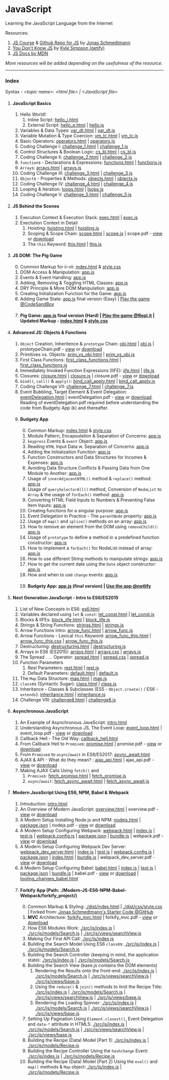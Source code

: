 # JavaScript

Learning the JavaScript Language from the Internet

Resources:

<ol>
   <li>
      <a href="https://www.udemy.com/the-complete-javascript-course/">JS Course</a>  &  <a href="https://github.com/jonasschmedtmann/complete-javascript-course">Github Repo for JS</a> by <a href="https://twitter.com/jonasschmedtman">Jonas Schmedtmann</a>
   </li>
   <li>
      <a href="https://github.com/getify/You-Dont-Know-JS">You Don't Know JS</a> by <a href="https://github.com/getify">Kyle Simpson (getify)</a>
   </li>
   <li>
      <a href="https://developer.mozilla.org/en-US/docs/Learn/JavaScript">JS Docs by MDN</a>
   </li>
</ol>

<em>More resources will be added depending on the usefulness of the resource.</em>

<hr/>

### Index

Syntax -
<em>&lt;topic name>: &lt;html file> | &lt;JavaScript file></em>

1. #### JavaScript Basics

   1. Hello World!:
      1. Inline Script: [hello_i.html](https://github.com/Ch-sriram/JavaScript/blob/master/JS%20Basics/hello_i.html)
      2. External Script: [hello_e.html](https://github.com/Ch-sriram/JavaScript/blob/master/JS%20Basics/hello_e.html) | [hello.js](https://github.com/Ch-sriram/JavaScript/blob/master/JS%20Basics/scripts/hello.js)
   2. Variables & Data Types: [var_dt.html](https://github.com/Ch-sriram/JavaScript/blob/master/JS%20Basics/var_dt.html) | [var_dt.js](https://github.com/Ch-sriram/JavaScript/blob/master/JS%20Basics/scripts/var_dt.js)
   3. Variable Mutation & Type Coercion: [vm_tc.html](https://github.com/Ch-sriram/JavaScript/blob/master/JS%20Basics/vm_tc.html) | [vm_tc.js](https://github.com/Ch-sriram/JavaScript/blob/master/JS%20Basics/scripts/vm_tc.js)
   4. Basic Operators: [operators.html](https://github.com/Ch-sriram/JavaScript/blob/master/JS%20Basics/operators.html) | [operators.js](https://github.com/Ch-sriram/JavaScript/blob/master/JS%20Basics/scripts/operators.js)
   5. Coding Challenge I: [challenge_1.html](https://github.com/Ch-sriram/JavaScript/blob/master/JS%20Basics/challenge_1.html) | [challenge_1.js](https://github.com/Ch-sriram/JavaScript/blob/master/JS%20Basics/scripts/challenge_1.js)
   6. Control Structures & Boolean Logic: [cs_bl.html](https://github.com/Ch-sriram/JavaScript/blob/master/JS%20Basics/cs_bl.html) | [cs_bl.js](https://github.com/Ch-sriram/JavaScript/blob/master/JS%20Basics/scripts/cs_bl.js)
   7. Coding Challenge II: [challenge_2.html](https://github.com/Ch-sriram/JavaScript/blob/master/JS%20Basics/challenge_2.html) | [challenge_2.js](https://github.com/Ch-sriram/JavaScript/blob/master/JS%20Basics/scripts/challenge_2.js)
   8. <code>function</code>s - Declarations & Expressions: [functions.html](https://github.com/Ch-sriram/JavaScript/blob/master/JS%20Basics/functions.html) | [functions.js](https://github.com/Ch-sriram/JavaScript/blob/master/JS%20Basics/scripts/functions.js)
   9. <code>Array</code>s: [arrays.html](https://github.com/Ch-sriram/JavaScript/blob/master/JS%20Basics/arrays.html) | [arrays.js](https://github.com/Ch-sriram/JavaScript/blob/master/JS%20Basics/scripts/arrays.js)
   10. Coding Challenge III: [challenge_3.html](https://github.com/Ch-sriram/JavaScript/blob/master/JS%20Basics/challenge_3.html) | [challenge_3.js](https://github.com/Ch-sriram/JavaScript/blob/master/JS%20Basics/scripts/challenge_3.js)
   11. <code>Object</code>s - Properties & Methods: [objects.html](https://github.com/Ch-sriram/JavaScript/blob/master/JS%20Basics/objects.html) | [objects.js](https://github.com/Ch-sriram/JavaScript/blob/master/JS%20Basics/scripts/objects.js)
   12. Coding Challenge IV: [challenge_4.html](https://github.com/Ch-sriram/JavaScript/blob/master/JS%20Basics/challenge_4.html) | [challenge_4.js](https://github.com/Ch-sriram/JavaScript/blob/master/JS%20Basics/scripts/challenge_4.js)
   13. Looping & Iteration: [loops.html](https://github.com/Ch-sriram/JavaScript/blob/master/JS%20Basics/loops.html) | [loops.js](https://github.com/Ch-sriram/JavaScript/blob/master/JS%20Basics/scripts/loops.js)
   14. Coding Challenge V: [challenge_5.html](https://github.com/Ch-sriram/JavaScript/blob/master/JS%20Basics/challenge_5.html) | [challenge_5.js](https://github.com/Ch-sriram/JavaScript/blob/master/JS%20Basics/scripts/challenge_5.js)

2. #### JS Behind the Scenes

   1. Execution Context & Execution Stack: [exec.html](https://github.com/Ch-sriram/JavaScript/blob/master/JS-Behind-the-Scenes/exec.html) | [exec.js](https://github.com/Ch-sriram/JavaScript/blob/master/JS-Behind-the-Scenes/scripts/exec.js)
   2. Exectution Context in Detail
      1. Hoisting: [hoisting.html](https://github.com/Ch-sriram/JavaScript/blob/master/JS-Behind-the-Scenes/hoisting.html) | [hoisting.js](https://github.com/Ch-sriram/JavaScript/blob/master/JS-Behind-the-Scenes/scripts/hoisting.js)
      2. Scoping & Scope Chain: [scope.html](https://github.com/Ch-sriram/JavaScript/blob/master/JS-Behind-the-Scenes/scope.html) | [scope.js](https://github.com/Ch-sriram/JavaScript/blob/master/JS-Behind-the-Scenes/scripts/scope.js) | scope.pdf - [view](https://github.com/Ch-sriram/JavaScript/blob/master/JS-Behind-the-Scenes/assets/scope.pdf) or [download](https://raw.githubusercontent.com/Ch-sriram/JavaScript/c51a1dba9ec824ffc2b917befeb9b2a46a00a18b/JS-Behind-the-Scenes/assets/scope.pdf)
      3. The <code>this</code> Keyword: [this.html](https://github.com/Ch-sriram/JavaScript/blob/master/JS-Behind-the-Scenes/this.html) | [this.js](https://github.com/Ch-sriram/JavaScript/blob/master/JS-Behind-the-Scenes/scripts/this.js)

3. #### JS DOM: The Pig Game

   0. Common Markup for ii-vii: [index.html](https://github.com/Ch-sriram/JavaScript/blob/07301e404d97a7c54437ab8ec56e9ef32f9f6b79/JS-DOM/index.html) & [style.css](https://github.com/Ch-sriram/JavaScript/blob/07301e404d97a7c54437ab8ec56e9ef32f9f6b79/JS-DOM/styles/style.css)
   1. DOM Access & Manipulation: [app.js](https://github.com/Ch-sriram/JavaScript/blob/1b504a0df042ceb2a74401975c08b5f0c97e146e/JS-DOM/scripts/app.js)
   1. Events & Event Handling: [app.js](https://github.com/Ch-sriram/JavaScript/blob/8b0249a1d8105294f79f9c1042a54253484aaf5e/JS-DOM/scripts/app.js)
   1. Adding, Removing & Toggling HTML Classes: [app.js](https://github.com/Ch-sriram/JavaScript/blob/2bbf7f9c82dff445a4e675c1935b068b79b3641b/JS-DOM/scripts/app.js)
   1. DRY Principle & More DOM Manipulation: [app.js](https://github.com/Ch-sriram/JavaScript/blob/631d8e1ce948179789b28305c877991b24be2f7d/JS-DOM/scripts/app.js)
   1. Creating Initialization Function for the Game: [app.js](https://github.com/Ch-sriram/JavaScript/blob/07301e404d97a7c54437ab8ec56e9ef32f9f6b79/JS-DOM/scripts/app.js)
   1. Adding Game State: [app.js](https://github.com/Ch-sriram/JavaScript/blob/be7496cd93de95f7c616da0870dd2d4b2bf6c302/JS-DOM/scripts/app.js) final version (Easy) | [Play the game @CodeSandBox](https://dtvte.csb.app/)
   1. #### Pig Game: [app.js](https://github.com/Ch-sriram/JavaScript/blob/master/JS-DOM/scripts/app.js) final version (Hard) | [Play the game @Repl.it](https://pig-game.chsriram.repl.co/) | Updated Markup - [index.html](https://github.com/Ch-sriram/JavaScript/blob/master/JS-DOM/index.html) & [style.css](https://github.com/Ch-sriram/JavaScript/blob/master/JS-DOM/styles/style.css)

4. #### Advanced JS: Objects & Functions

   1. <code>Object</code> Creation, Inheritence & <code>prototype</code> Chain: [obj.html](https://github.com/Ch-sriram/JavaScript/blob/master/JS-Objects-Functions-Advanced/obj.html) | [obj.js](https://github.com/Ch-sriram/JavaScript/blob/master/JS-Objects-Functions-Advanced/scripts/obj.js) | prototypeChain.pdf - [view](https://github.com/Ch-sriram/JavaScript/blob/master/JS-Objects-Functions-Advanced/assets/prototypeChain.pdf) or [download](https://raw.githubusercontent.com/Ch-sriram/JavaScript/d5dca5cc69e7fd3700784d8afe88d41432b0bca5/JS-Objects-Functions-Advanced/assets/prototypeChain.pdf)
   2. Primitives vs. Objects: [prim_vs_obj.html](https://github.com/Ch-sriram/JavaScript/blob/master/JS-Objects-Functions-Advanced/prim_vs_obj.html) | [prim_vs_obj.js](https://github.com/Ch-sriram/JavaScript/blob/master/JS-Objects-Functions-Advanced/scripts/prim_vs_obj.js)
   3. First Class Functions: [first_class_functions.html](https://github.com/Ch-sriram/JavaScript/blob/master/JS-Objects-Functions-Advanced/first_class_functions.html) | [first_class_functions.js](https://github.com/Ch-sriram/JavaScript/blob/master/JS-Objects-Functions-Advanced/scripts/first_class_functions.js)
   4. Immediately Invoked Function Expressions (IIFE): [iife.html](https://github.com/Ch-sriram/JavaScript/blob/master/JS-Objects-Functions-Advanced/iife.html) | [iife.js](https://github.com/Ch-sriram/JavaScript/blob/master/JS-Objects-Functions-Advanced/scripts/iife.js)
   5. Closures: [closure.html](https://github.com/Ch-sriram/JavaScript/blob/master/JS-Objects-Functions-Advanced/closure.html) | [closure.js](https://github.com/Ch-sriram/JavaScript/blob/master/JS-Objects-Functions-Advanced/scripts/closure.js) | closure.pdf - [view](https://github.com/Ch-sriram/JavaScript/blob/master/JS-Objects-Functions-Advanced/assets/closure.pdf) or [download](https://raw.githubusercontent.com/Ch-sriram/JavaScript/9f569b0a67f10ff4a4075015fbccad929c265789/JS-Objects-Functions-Advanced/assets/closure.pdf)
   6. <code>bind()</code>, <code>call()</code> & <code>apply()</code>: [bind_call_apply.html](https://github.com/Ch-sriram/JavaScript/blob/master/JS-Objects-Functions-Advanced/bind_call_apply.html) | [bind_call_apply.js](https://github.com/Ch-sriram/JavaScript/blob/master/JS-Objects-Functions-Advanced/scripts/bind_call_apply.js)
   7. Coding Challenge VII: [challenge_7.html](https://github.com/Ch-sriram/JavaScript/blob/master/JS-Objects-Functions-Advanced/challenge_7.html) | [challenge_7.js](https://github.com/Ch-sriram/JavaScript/blob/master/JS-Objects-Functions-Advanced/scripts/challenge_7.js)
   8. Event Bubbling, Target Element & Event Delegation: [eventDelegation.html](https://github.com/Ch-sriram/JavaScript/blob/master/JS-Objects-Functions-Advanced/eventDelegation.html) | eventDelegation.pdf - [view](https://github.com/Ch-sriram/JavaScript/blob/master/JS-Objects-Functions-Advanced/assets/eventDelegation.pdf) or [download](https://raw.githubusercontent.com/Ch-sriram/JavaScript/6aeb7abfa5a6c3af0294e828a34b091dcc636584/JS-Objects-Functions-Advanced/assets/eventDelegation.pdf). Reading of eventDelegation.pdf required before understanding the code from Budgety App (k) and thereafter.
   9. #### Budgety App
      0. Common Markup: [index.html](https://github.com/Ch-sriram/JavaScript/blob/master/JS-Objects-Functions-Advanced/project-budgety/index.html) & [style.css](https://github.com/Ch-sriram/JavaScript/blob/master/JS-Objects-Functions-Advanced/project-budgety/style/style.css)
      1. Module Pattern, Encapsulation & Separation of Concerns: [app.js](https://github.com/Ch-sriram/JavaScript/blob/d51c8a5d78080988d8f7f1e7e7b8b41ad9710f5c/JS-Objects-Functions-Advanced/project-budgety/app.js)
      1. <code>keypress</code> Events & <code>event</code> Object: [app.js](https://github.com/Ch-sriram/JavaScript/blob/aefe04cbade051779737e82f318593583e6467e8/JS-Objects-Functions-Advanced/project-budgety/app.js)
      1. Reading <code>HTML</code> Input Data w. Separation of Concerns: [app.js](https://github.com/Ch-sriram/JavaScript/blob/6d76d72a2a5861e08e67b1148fd413946109f203/JS-Objects-Functions-Advanced/project-budgety/script/app.js)
      1. Adding the Initialization Function: [app.js](https://github.com/Ch-sriram/JavaScript/blob/b5760de43adeaedd29d2997fedc43059cd172cbc/JS-Objects-Functions-Advanced/project-budgety/script/app.js)
      1. Function Constructors and Data Structures for Incomes & Expenses: [app.js](https://github.com/Ch-sriram/JavaScript/blob/d0fb4eafdf2613d8c692f8bbd4c22a63b0ead81c/JS-Objects-Functions-Advanced/project-budgety/script/app.js)
      1. Avoiding Data Structure Conflicts & Passing Data from One Module to Another: [app.js](https://github.com/Ch-sriram/JavaScript/blob/cc0f444858b3b1eb4860a9ee78add0b105ff9be2/JS-Objects-Functions-Advanced/project-budgety/script/app.js)
      1. Usage of <code>innerAdjacentHTML()</code> method & <code>replace()</code> method: [app.js](https://github.com/Ch-sriram/JavaScript/blob/ce2b3650d1745900ba8070af731c7ab75d8be2cf/JS-Objects-Functions-Advanced/project-budgety/script/app.js)
      1. Usage of <code>querySelectorAll()</code> method, Conversion of <code>NodeList</code> to <code>Array</code> & the usage of <code>forEach()</code> method: [app.js](https://github.com/Ch-sriram/JavaScript/blob/345d673fb41d34d6bd98de97284219196220ead5/JS-Objects-Functions-Advanced/project-budgety/script/app.js)
      1. Converting HTML Field Inputs to Numbers & Preventing False Item Inputs: [app.js](https://github.com/Ch-sriram/JavaScript/blob/8728f2f69f67dcafe5b174e9236ab5a5578725bb/JS-Objects-Functions-Advanced/project-budgety/script/app.js)
      1. Creating functions for a singular purpose: [app.js](https://github.com/Ch-sriram/JavaScript/blob/cbf4b6a889c113f7abe02a51331e1d316aea580a/JS-Objects-Functions-Advanced/project-budgety/script/app.js)
      1. Event Delegation in Practice - The <code>parentNode</code> property: [app.js](https://github.com/Ch-sriram/JavaScript/blob/3edc705d701f2ed3c0ccc4855636385e33ba4142/JS-Objects-Functions-Advanced/project-budgety/script/app.js)
      1. Usage of <code>map()</code> and <code>splice()</code> methods on an array: [app.js](https://github.com/Ch-sriram/JavaScript/blob/fbdf846a2e79d724cef87f40ca2ac5a2546d300a/JS-Objects-Functions-Advanced/project-budgety/script/app.js)
      1. How to remove an element from the DOM using <code>removeChild()</code>: [app.js](https://github.com/Ch-sriram/JavaScript/blob/324b99a43e0c3bf6b59b8abf91132ffeefff67da/JS-Objects-Functions-Advanced/project-budgety/script/app.js)
      1. Usage of <code>prototype</code> to define a method in a predefined function constructor: [app.js](https://github.com/Ch-sriram/JavaScript/blob/779030e22f3d50d2e6f155a1392e62b6f2d0c43b/JS-Objects-Functions-Advanced/project-budgety/script/app.js)
      1. How to implement a <code>forEach()</code> for NodeList instead of array: [app.js](https://github.com/Ch-sriram/JavaScript/blob/8500ef3d46ba9f5c00dfc1acb429df69cf39d399/JS-Objects-Functions-Advanced/project-budgety/script/app.js)
      1. How to use different String methods to manipulate strings: [app.js](https://github.com/Ch-sriram/JavaScript/blob/a141500e8eb2b45304ee96e6dadd09466348efb9/JS-Objects-Functions-Advanced/project-budgety/script/app.js)
      1. How to get the current date using the <code>Date</code> object constructor: [app.js](https://github.com/Ch-sriram/JavaScript/blob/659018a14cf5c9eef6cb1a365b543110ef82358c/JS-Objects-Functions-Advanced/project-budgety/script/app.js)
      1. How and when to use <code>change</code> events: [app.js](https://github.com/Ch-sriram/JavaScript/blob/e9bef14a1d3cf9345bf7d7fee0e9a39db8cb6426/JS-Objects-Functions-Advanced/project-budgety/script/app.js)
      1. #### Budgety App: [app.js](https://github.com/Ch-sriram/JavaScript/blob/master/JS-Objects-Functions-Advanced/project-budgety/script/app.js) (final version) | [Use the app @netlify](https://budgety-ram.netlify.com)

5. #### Next Generation JavaScript - Intro to ES6/ES2015

   1. List of New Concepts in ES6: [es6.html](https://github.com/Ch-sriram/JavaScript/blob/master/Next-Gen-JS-Intro-to-ES6/es6.html)
   2. Variables declared using <code>let</code> &amp; <code>const</code>: [let_const.html](https://github.com/Ch-sriram/JavaScript/blob/master/Next-Gen-JS-Intro-to-ES6/let_const.html) | [let_const.js](https://github.com/Ch-sriram/JavaScript/blob/master/Next-Gen-JS-Intro-to-ES6/scripts/let_const.js)
   3. Blocks & IIFEs: [block_iife.html](https://github.com/Ch-sriram/JavaScript/blob/master/Next-Gen-JS-Intro-to-ES6/block_iife.html) | [block_iife.js](https://github.com/Ch-sriram/JavaScript/blob/master/Next-Gen-JS-Intro-to-ES6/scripts/block_iife.js)
   4. Strings & String Functions: [strings.html](https://github.com/Ch-sriram/JavaScript/blob/master/Next-Gen-JS-Intro-to-ES6/strings.html) | [strings.js](https://github.com/Ch-sriram/JavaScript/blob/master/Next-Gen-JS-Intro-to-ES6/scripts/strings.js)
   5. Arrow Functions Intro: [arrow_func.html](https://github.com/Ch-sriram/JavaScript/blob/master/Next-Gen-JS-Intro-to-ES6/arrow_func.html) | [arrow_func.js](https://github.com/Ch-sriram/JavaScript/blob/master/Next-Gen-JS-Intro-to-ES6/scripts/arrow_func.js)
   6. Arrow Functions - Lexical <code>this</code> Keyword: [arrow_func_this.html](https://github.com/Ch-sriram/JavaScript/blob/master/Next-Gen-JS-Intro-to-ES6/arrow_func_this.html) | [arrow_func_this.css](https://github.com/Ch-sriram/JavaScript/blob/master/Next-Gen-JS-Intro-to-ES6/styles/arrow_func_this.css) | [arrow_func_this.js](https://github.com/Ch-sriram/JavaScript/blob/master/Next-Gen-JS-Intro-to-ES6/scripts/arrow_func_this.js)
   7. Destructuring: [destructuring.html](https://github.com/Ch-sriram/JavaScript/blob/master/Next-Gen-JS-Intro-to-ES6/destructuring.html) | [destructuring.js](https://github.com/Ch-sriram/JavaScript/blob/master/Next-Gen-JS-Intro-to-ES6/scripts/destructuring.js)
   8. Arrays in ES6 (ES2015): [arrays.html](https://github.com/Ch-sriram/JavaScript/blob/master/Next-Gen-JS-Intro-to-ES6/arrays.html) | [arrays.css](https://github.com/Ch-sriram/JavaScript/blob/master/Next-Gen-JS-Intro-to-ES6/styles/arrays.css) | [arrays.js](https://github.com/Ch-sriram/JavaScript/blob/master/Next-Gen-JS-Intro-to-ES6/scripts/arrays.js)
   9. The Spread <code>...</code> Operator: [spread.html](https://github.com/Ch-sriram/JavaScript/blob/master/Next-Gen-JS-Intro-to-ES6/spread.html) | [spread.css](https://github.com/Ch-sriram/JavaScript/blob/master/Next-Gen-JS-Intro-to-ES6/styles/spread.css) | [spread.js](https://github.com/Ch-sriram/JavaScript/blob/master/Next-Gen-JS-Intro-to-ES6/scripts/spread.js)
   10. Function Parameters
       1. Rest Parameters: [rest.html](https://github.com/Ch-sriram/JavaScript/blob/master/Next-Gen-JS-Intro-to-ES6/rest.html) | [rest.js](https://github.com/Ch-sriram/JavaScript/blob/master/Next-Gen-JS-Intro-to-ES6/scripts/rest.js)
       2. Default Parameters: [default.html](https://github.com/Ch-sriram/JavaScript/blob/master/Next-Gen-JS-Intro-to-ES6/default.html) | [default.js](https://github.com/Ch-sriram/JavaScript/blob/master/Next-Gen-JS-Intro-to-ES6/scripts/default.js)
   11. The <code>Map</code> Data Structure: [map.html](https://github.com/Ch-sriram/JavaScript/blob/master/Next-Gen-JS-Intro-to-ES6/map.html) | [map.js](https://github.com/Ch-sriram/JavaScript/blob/master/Next-Gen-JS-Intro-to-ES6/scripts/map.js)
   12. <code>class</code>es (Syntactic Sugar): [class.html](https://github.com/Ch-sriram/JavaScript/blob/master/Next-Gen-JS-Intro-to-ES6/class.html) | [class.js](https://github.com/Ch-sriram/JavaScript/blob/master/Next-Gen-JS-Intro-to-ES6/scripts/class.js)
   13. Inheritance - Classes & Subclasses (ES5 - <code>Object.create()</code> / ES6 - <code>extends</code>): [inheritance.html](https://github.com/Ch-sriram/JavaScript/blob/master/Next-Gen-JS-Intro-to-ES6/inheritance.html) | [inheritance.js](https://github.com/Ch-sriram/JavaScript/blob/master/Next-Gen-JS-Intro-to-ES6/scripts/inheritance.js)
   14. Challenge VIII: [challenge8.html](https://github.com/Ch-sriram/JavaScript/blob/master/Next-Gen-JS-Intro-to-ES6/challenge8.html) | [challenge8.js](https://github.com/Ch-sriram/JavaScript/blob/master/Next-Gen-JS-Intro-to-ES6/scripts/challenge8.js)

6. #### Asynchronous JavaScript
   1. An Example of Asynchronous JavaScript: [intro.html](https://github.com/Ch-sriram/JavaScript/blob/master/Asynchronous-JS/intro.html)
   2. Understanding Asynchronous JS, The Event Loop: [event_loop.html](https://github.com/Ch-sriram/JavaScript/blob/master/Asynchronous-JS/event_loop.html) | event_loop.pdf - [view](https://github.com/Ch-sriram/JavaScript/blob/master/Asynchronous-JS/assets/event_loop.pdf) or [download](https://github.com/Ch-sriram/JavaScript/raw/master/Asynchronous-JS/assets/event_loop.pdf)
   3. Callback Hell - The Old Way: [callback_hell.html](https://github.com/Ch-sriram/JavaScript/blob/master/Asynchronous-JS/callback_hell.html)
   4. From Callback Hell to <code>Promise</code>s: [promise.html](https://github.com/Ch-sriram/JavaScript/blob/master/Asynchronous-JS/promise.html) | promise.pdf - [view](https://github.com/Ch-sriram/JavaScript/blob/master/Asynchronous-JS/assets/promise.pdf) or [download](https://github.com/Ch-sriram/JavaScript/raw/master/Asynchronous-JS/assets/promise.pdf)
   5. From <code>Promise</code>s to <code>async</code>/<code>await</code> in ES8/ES2017: [async_await.html](https://github.com/Ch-sriram/JavaScript/blob/master/Asynchronous-JS/async_await.html)
   6. AJAX & API - What do they mean? : [ajax_api.html](https://github.com/Ch-sriram/JavaScript/blob/master/Asynchronous-JS/ajax_api.html) | ajax_api.pdf - [view](https://github.com/Ch-sriram/JavaScript/blob/master/Asynchronous-JS/assets/ajax_api.pdf) or [download](https://github.com/Ch-sriram/JavaScript/raw/master/Asynchronous-JS/assets/ajax_api.pdf)
   7. Making AJAX Calls Using <code>fetch()</code> and
      1. <code>Promise</code>s: [fetch_promise.html](https://github.com/Ch-sriram/JavaScript/blob/master/Asynchronous-JS/fetch_promise.html) | [fetch_promise.js](https://github.com/Ch-sriram/JavaScript/blob/master/Asynchronous-JS/scripts/fetch_promise.js)
      2. <code>async</code>/<code>await</code>: [fetch_async_await.html](https://github.com/Ch-sriram/JavaScript/blob/master/Asynchronous-JS/fetch_async_await.html) | [fetch_async_await.js](https://github.com/Ch-sriram/JavaScript/blob/master/Asynchronous-JS/scripts/fetch_async_await.js)


7. #### Modern JavaScript Using ES6, NPM, Babel & Webpack
   1. Introduction: [intro.html](https://github.com/Ch-sriram/JavaScript/blob/master/Modern-JS-ES6-NPM-Babel-Webpack/intro.html)
   2. An Overview of Modern JavaScript: [overview.html](https://github.com/Ch-sriram/JavaScript/blob/master/Modern-JS-ES6-NPM-Babel-Webpack/overview.html) | overview.pdf - [view](https://github.com/Ch-sriram/JavaScript/blob/master/Modern-JS-ES6-NPM-Babel-Webpack/assets/overview.pdf) or [download](https://github.com/Ch-sriram/JavaScript/raw/master/Modern-JS-ES6-NPM-Babel-Webpack/assets/overview.pdf)
   3. A Modern Setup Installing Node.js and NPM: [nodejs.html](https://github.com/Ch-sriram/JavaScript/blob/master/Modern-JS-ES6-NPM-Babel-Webpack/nodejs.html) | [package.json](https://github.com/Ch-sriram/JavaScript/blob/bca775d80278dd3222515bd377416268b8116fe0/Modern-JS-ES6-NPM-Babel-Webpack/forkify_project/package.json) | nodejs.pdf - [view](https://github.com/Ch-sriram/JavaScript/blob/master/Modern-JS-ES6-NPM-Babel-Webpack/assets/nodejs.pdf) or [download](https://github.com/Ch-sriram/JavaScript/raw/master/Modern-JS-ES6-NPM-Babel-Webpack/assets/nodejs.pdf)
   4. A Modern Setup Configuring Webpack: [webpack.html](https://github.com/Ch-sriram/JavaScript/blob/master/Modern-JS-ES6-NPM-Babel-Webpack/webpack.html) | [index.js](https://github.com/Ch-sriram/JavaScript/blob/a8c0671fbab7513d395dd5fc285285b80f45514f/Modern-JS-ES6-NPM-Babel-Webpack/forkify_project/src/js/index.js) | [test.js](https://github.com/Ch-sriram/JavaScript/blob/a8c0671fbab7513d395dd5fc285285b80f45514f/Modern-JS-ES6-NPM-Babel-Webpack/forkify_project/src/js/test.js) | [webpack.config.js](https://github.com/Ch-sriram/JavaScript/blob/a8c0671fbab7513d395dd5fc285285b80f45514f/Modern-JS-ES6-NPM-Babel-Webpack/forkify_project/webpack.config.js) | [package.json](https://github.com/Ch-sriram/JavaScript/blob/a8c0671fbab7513d395dd5fc285285b80f45514f/Modern-JS-ES6-NPM-Babel-Webpack/forkify_project/package.json) | [bundle.js](https://github.com/Ch-sriram/JavaScript/blob/a8c0671fbab7513d395dd5fc285285b80f45514f/Modern-JS-ES6-NPM-Babel-Webpack/forkify_project/dist/js/bundle.js) | webpack.pdf - [view](https://github.com/Ch-sriram/JavaScript/blob/master/Modern-JS-ES6-NPM-Babel-Webpack/assets/webpack.pdf) or [download](https://github.com/Ch-sriram/JavaScript/raw/master/Modern-JS-ES6-NPM-Babel-Webpack/assets/webpack.pdf)
   5. A Modern Setup Configuring Webpack Dev Server: [webpack_dev_server.html](https://github.com/Ch-sriram/JavaScript/blob/master/Modern-JS-ES6-NPM-Babel-Webpack/webpack_dev_server.html) | [index.js](https://github.com/Ch-sriram/JavaScript/blob/c61504ed43958a6b3f57278f92c240f3bc91a712/Modern-JS-ES6-NPM-Babel-Webpack/forkify_project/src/js/index.js) | [test.js](https://github.com/Ch-sriram/JavaScript/blob/c61504ed43958a6b3f57278f92c240f3bc91a712/Modern-JS-ES6-NPM-Babel-Webpack/forkify_project/src/js/test.js) | [webpack.config.js](https://github.com/Ch-sriram/JavaScript/blob/c61504ed43958a6b3f57278f92c240f3bc91a712/Modern-JS-ES6-NPM-Babel-Webpack/forkify_project/webpack.config.js) | [package.json](https://github.com/Ch-sriram/JavaScript/blob/c61504ed43958a6b3f57278f92c240f3bc91a712/Modern-JS-ES6-NPM-Babel-Webpack/forkify_project/package.json) | [index.html](https://github.com/Ch-sriram/JavaScript/blob/c61504ed43958a6b3f57278f92c240f3bc91a712/Modern-JS-ES6-NPM-Babel-Webpack/forkify_project/dist/index.html) | [bundle.js](https://github.com/Ch-sriram/JavaScript/blob/c61504ed43958a6b3f57278f92c240f3bc91a712/Modern-JS-ES6-NPM-Babel-Webpack/forkify_project/dist/js/bundle.js) | webpack_dev_server.pdf - [view](https://github.com/Ch-sriram/JavaScript/blob/master/Modern-JS-ES6-NPM-Babel-Webpack/assets/webpack_dev_server.pdf) or [download](https://github.com/Ch-sriram/JavaScript/raw/master/Modern-JS-ES6-NPM-Babel-Webpack/assets/webpack_dev_server.pdf)
   6. A Modern Setup Configuring Babel: [babel.html](https://github.com/Ch-sriram/JavaScript/blob/master/Modern-JS-ES6-NPM-Babel-Webpack/babel.html) | [index.js](https://github.com/Ch-sriram/JavaScript/blob/89009e4111b75c09c519cf802d6d71e44f03f37e/Modern-JS-ES6-NPM-Babel-Webpack/forkify_project/src/js/index.js) | [test.js](https://github.com/Ch-sriram/JavaScript/blob/89009e4111b75c09c519cf802d6d71e44f03f37e/Modern-JS-ES6-NPM-Babel-Webpack/forkify_project/src/js/test.js) | [package.json](https://github.com/Ch-sriram/JavaScript/blob/89009e4111b75c09c519cf802d6d71e44f03f37e/Modern-JS-ES6-NPM-Babel-Webpack/forkify_project/package.json) | [bundle.js](https://github.com/Ch-sriram/JavaScript/blob/89009e4111b75c09c519cf802d6d71e44f03f37e/Modern-JS-ES6-NPM-Babel-Webpack/forkify_project/dist/js/bundle.js) | babel.pdf - [view](https://github.com/Ch-sriram/JavaScript/blob/master/Modern-JS-ES6-NPM-Babel-Webpack/assets/babel.pdf) or [download](https://github.com/Ch-sriram/JavaScript/raw/master/Modern-JS-ES6-NPM-Babel-Webpack/assets/babel.pdf) | [tooling_changes_babel.html](https://github.com/Ch-sriram/JavaScript/blob/master/Modern-JS-ES6-NPM-Babel-Webpack/tooling_changes_babel.html)
   7. #### Forkify App (Path: ./Modern-JS-ES6-NPM-Babel-Webpack/forkify_project/)
      0. Common Markup & Styling: [./dist/index.html](https://github.com/Ch-sriram/JavaScript/blob/master/Modern-JS-ES6-NPM-Babel-Webpack/forkify_project/dist/index.html) | [./dist/css/style.css](https://github.com/Ch-sriram/JavaScript/blob/master/Modern-JS-ES6-NPM-Babel-Webpack/forkify_project/dist/css/style.css) | Forked from: [Jonas Schmedtmann's Starter Code @GitHub](https://github.com/jonasschmedtmann/complete-javascript-course/tree/master/9-forkify/starter)
      1. <strong>MVC</strong> Architecture: [forkify_mvc.html](https://github.com/Ch-sriram/JavaScript/blob/master/Modern-JS-ES6-NPM-Babel-Webpack/forkify_mvc.html) | forkify_mvc.pdf - [view](https://github.com/Ch-sriram/JavaScript/blob/master/Modern-JS-ES6-NPM-Babel-Webpack/assets/forkify_mvc.pdf) or [download](https://github.com/Ch-sriram/JavaScript/raw/master/Modern-JS-ES6-NPM-Babel-Webpack/assets/forkify_mvc.pdf)
      2. How ES6 Modules Work: [./src/js/index.js](https://github.com/Ch-sriram/JavaScript/blob/81d687ada6b9c08b73e502c23fcd8f8d7c440c58/Modern-JS-ES6-NPM-Babel-Webpack/forkify_project/src/js/index.js) | [./src/js/models/Search.js](https://github.com/Ch-sriram/JavaScript/blob/81d687ada6b9c08b73e502c23fcd8f8d7c440c58/Modern-JS-ES6-NPM-Babel-Webpack/forkify_project/src/js/models/Search.js) | [./src/js/views/searchView.js](https://github.com/Ch-sriram/JavaScript/blob/81d687ada6b9c08b73e502c23fcd8f8d7c440c58/Modern-JS-ES6-NPM-Babel-Webpack/forkify_project/src/js/views/searchView.js)
      3. Making Our First API Call: [./src/js/index.js](https://github.com/Ch-sriram/JavaScript/blob/14ffec4cf6b553d2eb6459a3c03b8611cdd7f35c/Modern-JS-ES6-NPM-Babel-Webpack/forkify_project/src/js/index.js)
      4. Building the Search Model Using ES6 <code>class</code>es: [./src/js/index.js](https://github.com/Ch-sriram/JavaScript/blob/2fc6a18d675ab6439debac538332a1a1133a7dce/Modern-JS-ES6-NPM-Babel-Webpack/forkify_project/src/js/index.js) | [./src/js/models/Search.js](https://github.com/Ch-sriram/JavaScript/blob/2fc6a18d675ab6439debac538332a1a1133a7dce/Modern-JS-ES6-NPM-Babel-Webpack/forkify_project/src/js/models/Search.js)
      5. Building the Search Controller (keeping in mind, the application state): [./src/js/index.js](https://github.com/Ch-sriram/JavaScript/blob/4fd708cc3a7e5f2c8bf9581d9ee526cc0e120cec/Modern-JS-ES6-NPM-Babel-Webpack/forkify_project/src/js/index.js) | [./src/js/models/Search.js](https://github.com/Ch-sriram/JavaScript/blob/4fd708cc3a7e5f2c8bf9581d9ee526cc0e120cec/Modern-JS-ES6-NPM-Babel-Webpack/forkify_project/src/js/models/Search.js)
      6. Building the Search View (base.js contains the DOM elements)
         1. Rendering the Results onto the front-end: [./src/js/index.js](https://github.com/Ch-sriram/JavaScript/blob/3450c18328cd1a8b4dc5f6858ae3959ccecc4c9c/Modern-JS-ES6-NPM-Babel-Webpack/forkify_project/src/js/index.js) | [./src/js/models/Search.js](https://github.com/Ch-sriram/JavaScript/blob/3450c18328cd1a8b4dc5f6858ae3959ccecc4c9c/Modern-JS-ES6-NPM-Babel-Webpack/forkify_project/src/js/models/Search.js) | [./src/js/views/searchView.js](https://github.com/Ch-sriram/JavaScript/blob/3450c18328cd1a8b4dc5f6858ae3959ccecc4c9c/Modern-JS-ES6-NPM-Babel-Webpack/forkify_project/src/js/views/searchView.js) | [./src/js/views/base.js](https://github.com/Ch-sriram/JavaScript/blob/3450c18328cd1a8b4dc5f6858ae3959ccecc4c9c/Modern-JS-ES6-NPM-Babel-Webpack/forkify_project/src/js/views/base.js)
         2. Using the <code>reduce()</code> & <code>join()</code> methods to limit the Recipe Title: [./src/js/index.js](https://github.com/Ch-sriram/JavaScript/blob/afcafe88ee1d025a55905fe139d6ebe9d5f7b454/Modern-JS-ES6-NPM-Babel-Webpack/forkify_project/src/js/index.js) | [./src/js/models/Search.js](https://github.com/Ch-sriram/JavaScript/blob/afcafe88ee1d025a55905fe139d6ebe9d5f7b454/Modern-JS-ES6-NPM-Babel-Webpack/forkify_project/src/js/models/Search.js) | [./src/js/views/searchView.js](https://github.com/Ch-sriram/JavaScript/blob/afcafe88ee1d025a55905fe139d6ebe9d5f7b454/Modern-JS-ES6-NPM-Babel-Webpack/forkify_project/src/js/views/searchView.js) | [./src/js/views/base.js](https://github.com/Ch-sriram/JavaScript/blob/afcafe88ee1d025a55905fe139d6ebe9d5f7b454/Modern-JS-ES6-NPM-Babel-Webpack/forkify_project/src/js/views/base.js)
         3. Rendering the Loading Spinner: [./src/js/index.js](https://github.com/Ch-sriram/JavaScript/blob/96971429d4f337dc491e52e067c56c61fcff5d06/Modern-JS-ES6-NPM-Babel-Webpack/forkify_project/src/js/index.js) | [./src/js/models/Search.js](https://github.com/Ch-sriram/JavaScript/blob/96971429d4f337dc491e52e067c56c61fcff5d06/Modern-JS-ES6-NPM-Babel-Webpack/forkify_project/src/js/models/Search.js) | [./src/js/views/searchView.js](https://github.com/Ch-sriram/JavaScript/blob/96971429d4f337dc491e52e067c56c61fcff5d06/Modern-JS-ES6-NPM-Babel-Webpack/forkify_project/src/js/views/searchView.js) | [./src/js/views/base.js](https://github.com/Ch-sriram/JavaScript/blob/96971429d4f337dc491e52e067c56c61fcff5d06/Modern-JS-ES6-NPM-Babel-Webpack/forkify_project/src/js/views/base.js)
      7. Setting Up Pagination Using <code>Element.closest()</code>, Event Delegation and <code>data-*</code> attribute in HTML5: [./src/js/index.js](https://github.com/Ch-sriram/JavaScript/blob/6d93b2bcd567c333a7723601904728ebb66ae9a1/Modern-JS-ES6-NPM-Babel-Webpack/forkify_project/src/js/index.js) | [./src/js/models/Search.js](https://github.com/Ch-sriram/JavaScript/blob/6d93b2bcd567c333a7723601904728ebb66ae9a1/Modern-JS-ES6-NPM-Babel-Webpack/forkify_project/src/js/models/Search.js) | [./src/js/views/searchView.js](https://github.com/Ch-sriram/JavaScript/blob/6d93b2bcd567c333a7723601904728ebb66ae9a1/Modern-JS-ES6-NPM-Babel-Webpack/forkify_project/src/js/views/searchView.js) | [./src/js/views/base.js](https://github.com/Ch-sriram/JavaScript/blob/6d93b2bcd567c333a7723601904728ebb66ae9a1/Modern-JS-ES6-NPM-Babel-Webpack/forkify_project/src/js/views/base.js)
      8. Building the Recipe (Data) Model [Part 1]: [./src/js/index.js](https://github.com/Ch-sriram/JavaScript/blob/12afb85cbae2448ff0c870ccc79c9043ed1b8641/Modern-JS-ES6-NPM-Babel-Webpack/forkify_project/src/js/index.js) | [./src/js/models/Recipe.js](https://github.com/Ch-sriram/JavaScript/blob/12afb85cbae2448ff0c870ccc79c9043ed1b8641/Modern-JS-ES6-NPM-Babel-Webpack/forkify_project/src/js/models/Recipe.js)
      9. Building the Recipe Controller Using the <code>hashchange</code> Event: [./src/js/index.js](https://github.com/Ch-sriram/JavaScript/blob/60b1178c781d46a88fe466fd81c1ee12df540e67/Modern-JS-ES6-NPM-Babel-Webpack/forkify_project/src/js/index.js) | [./src/js/models/Recipe.js](https://github.com/Ch-sriram/JavaScript/blob/60b1178c781d46a88fe466fd81c1ee12df540e67/Modern-JS-ES6-NPM-Babel-Webpack/forkify_project/src/js/models/Recipe.js)
      10. Building the Recipe (Data) Model [Part 2] Using the <code>eval()</code> and <code>map()</code> methods & <code>Map</code> object: [./src/js/index.js](https://github.com/Ch-sriram/JavaScript/blob/c7ae0cd9d28a79a276b0bc70d5ee3c45d5bbcaf2/Modern-JS-ES6-NPM-Babel-Webpack/forkify_project/src/js/index.js) | [./src/js/models/Recipe.js](https://github.com/Ch-sriram/JavaScript/blob/c7ae0cd9d28a79a276b0bc70d5ee3c45d5bbcaf2/Modern-JS-ES6-NPM-Babel-Webpack/forkify_project/src/js/models/Recipe.js)

